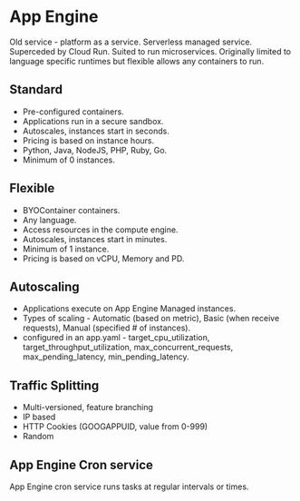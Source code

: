 # App Engine

Old service - platform as a service. Serverless managed service. Superceded by Cloud Run.
Suited to run microservices.
Originally limited to language specific runtimes but flexible allows any containers to run.

## Standard

- Pre-configured containers.
- Applications run in a secure sandbox.
- Autoscales, instances start in seconds.
- Pricing is based on instance hours.
- Python, Java, NodeJS, PHP, Ruby, Go.
- Minimum of 0 instances.

## Flexible

- BYOContainer containers.
- Any language.
- Access resources in the compute engine.
- Autoscales, instances start in minutes.
- Minimum of 1 instance.
- Pricing is based on vCPU, Memory and PD.


## Autoscaling

- Applications execute on App Engine Managed instances.
- Types of scaling - Automatic (based on metric), Basic (when receive requests), Manual (specified # of instances).
- configured in an app.yaml - target_cpu_utilization, target_throughput_utilization, max_concurrent_requests, max_pending_latency, min_pending_latency.

## Traffic Splitting

- Multi-versioned, feature branching
- IP based
- HTTP Cookies (GOOGAPPUID, value from 0-999)
- Random

## App Engine Cron service

App Engine cron service runs tasks at regular intervals or times.